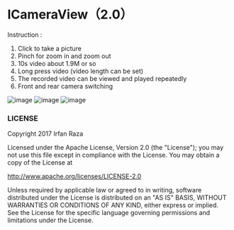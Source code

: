 # ICameraView（2.0）

Instruction :
1. Click to take a picture
2. Pinch for zoom in and zoom out
3. 10s video about 1.9M or so
4. Long press video (video length can be set)
5. The recorded video can be viewed and played repeatedly
6. Front and rear camera switching



![image](https://github.com/CJT2325/CameraView/blob/master/assets/screenshot_0.jpg)
![image](https://github.com/CJT2325/CameraView/blob/master/assets/screenshot_1.jpg)
![image](https://github.com/CJT2325/CameraView/blob/master/assets/screenshot_2.jpg)


### LICENSE
Copyright 2017 Irfan Raza

Licensed under the Apache License, Version 2.0 (the "License"); you may not use this file except in compliance with the License. You may obtain a copy of the License at

   http://www.apache.org/licenses/LICENSE-2.0
   
Unless required by applicable law or agreed to in writing, software distributed under the License is distributed on an "AS IS" BASIS, WITHOUT WARRANTIES OR CONDITIONS OF ANY KIND, either express or implied. See the License for the specific language governing permissions and limitations under the License.
